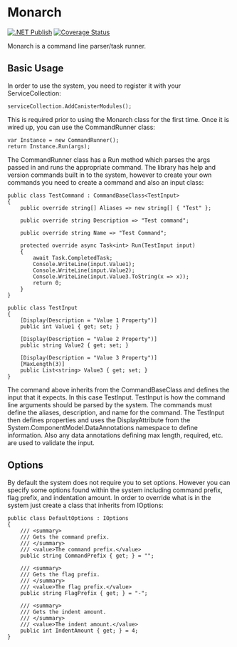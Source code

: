 # Monarch

[![.NET Publish](https://github.com/JaCraig/Monarch/actions/workflows/dotnet-publish.yml/badge.svg)](https://github.com/JaCraig/Monarch/actions/workflows/dotnet-publish.yml) [![Coverage Status](https://coveralls.io/repos/github/JaCraig/Monarch/badge.svg?branch=master)](https://coveralls.io/github/JaCraig/Monarch?branch=master)


Monarch is a command line parser/task runner.

## Basic Usage

In order to use the system, you need to register it with your ServiceCollection:

    serviceCollection.AddCanisterModules();
					
This is required prior to using the Monarch class for the first time. Once it is wired up, you can use the CommandRunner class:

    var Instance = new CommandRunner();
	return Instance.Run(args);
	
The CommandRunner class has a Run method which parses the args passed in and runs the appropriate command. The library has help and version commands built in to the system, however to create your own commands you need to create a command and also an input class:

    public class TestCommand : CommandBaseClass<TestInput>
    {
        public override string[] Aliases => new string[] { "Test" };

        public override string Description => "Test command";

        public override string Name => "Test Command";

        protected override async Task<int> Run(TestInput input)
        {
            await Task.CompletedTask;
            Console.WriteLine(input.Value1);
            Console.WriteLine(input.Value2);
            Console.WriteLine(input.Value3.ToString(x => x));
            return 0;
        }
    }
	
	public class TestInput
    {
        [Display(Description = "Value 1 Property")]
        public int Value1 { get; set; }

        [Display(Description = "Value 2 Property")]
        public string Value2 { get; set; }

        [Display(Description = "Value 3 Property")]
        [MaxLength(3)]
        public List<string> Value3 { get; set; }
    }
	
The command above inherits from the CommandBaseClass and defines the input that it expects. In this case TestInput. TestInput is how the command line arguments should be parsed by the system. The commands must define the aliases, description, and name for the command. The TestInput then defines properties and uses the DisplayAttribute from the System.ComponentModel.DataAnnotations namespace to define information. Also any data annotations defining max length, required, etc. are used to validate the input.

## Options

By default the system does not require you to set options. However you can specify some options found within the system including command prefix, flag prefix, and indentation amount. In order to override what is in the system just create a class that inherits from IOptions:

    public class DefaultOptions : IOptions
    {
        /// <summary>
        /// Gets the command prefix.
        /// </summary>
        /// <value>The command prefix.</value>
        public string CommandPrefix { get; } = "";

        /// <summary>
        /// Gets the flag prefix.
        /// </summary>
        /// <value>The flag prefix.</value>
        public string FlagPrefix { get; } = "-";

        /// <summary>
        /// Gets the indent amount.
        /// </summary>
        /// <value>The indent amount.</value>
        public int IndentAmount { get; } = 4;
    }